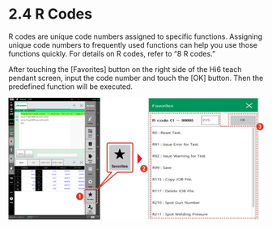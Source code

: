 # 2.4 R Codes

R codes are unique code numbers assigned to specific functions. Assigning unique code numbers to frequently used functions can help you use those functions quickly. For details on R codes, refer to “8 R codes.”

After touching the \[Favorites\] button on the right side of the Hi6 teach pendant screen, input the code number and touch the \[OK\] button. Then the predefined function will be executed.

![](../.gitbook/assets/image%20%28312%29.png)





